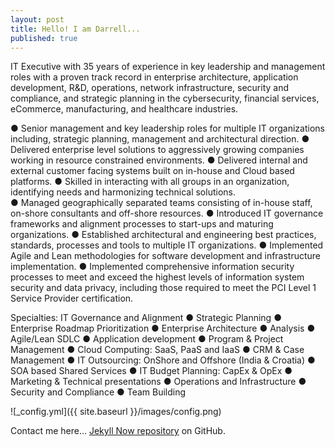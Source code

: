 ```yaml
---
layout: post
title: Hello! I am Darrell...
published: true
---
```


IT Executive with 35 years of experience in key leadership and management roles with a proven track record in enterprise architecture, application development, R&D, operations, network infrastructure, security and compliance, and strategic planning in the cybersecurity, financial services, eCommerce, manufacturing, and healthcare industries.
 
● Senior management and key leadership roles for multiple IT organizations including, strategic planning, management and architectural direction.
● Delivered enterprise level solutions to aggressively growing companies working in resource constrained environments.
● Delivered internal and external customer facing systems built on in-house and Cloud based platforms.
● Skilled in interacting with all groups in an organization, identifying needs and harmonizing technical solutions.  
● Managed geographically separated teams consisting of in-house staff, on-shore consultants and off-shore resources. 
● Introduced IT governance frameworks and alignment processes to start-ups and maturing organizations.
● Established architectural and engineering best practices, standards, processes and tools to multiple IT organizations.
● Implemented Agile and Lean methodologies for software development and infrastructure implementation.
● Implemented comprehensive information security processes to meet and exceed the highest levels of information system security and data privacy, including those required to meet the PCI Level 1 Service Provider certification.

Specialties:  IT Governance and Alignment  ● Strategic Planning ● Enterprise Roadmap Prioritization ● Enterprise Architecture ● Analysis  ●  Agile/Lean SDLC ● Application development  ● Program & Project Management ● Cloud Computing: SaaS, PaaS and IaaS ● CRM & Case Management ● IT Outsourcing: OnShore and Offshore (India & Croatia) ● SOA  based Shared Services ● IT Budget Planning: CapEx & OpEx ● Marketing & Technical presentations ● Operations and Infrastructure ● Security and Compliance ● Team Building

![_config.yml]({{ site.baseurl }}/images/config.png)

Contact me here... [Jekyll Now repository](https://github.com/barryclark/jekyll-now) on GitHub.

